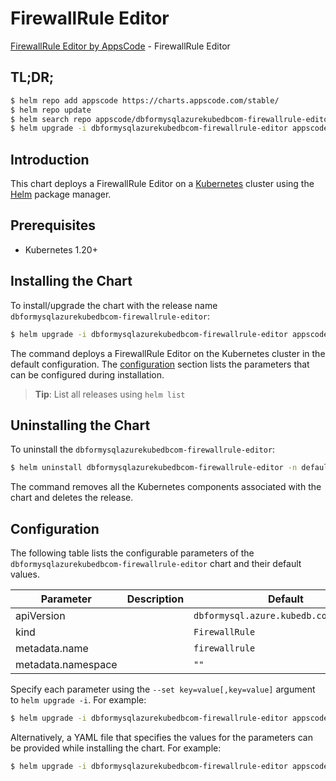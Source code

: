# FirewallRule Editor

[FirewallRule Editor by AppsCode](https://appscode.com) - FirewallRule Editor

## TL;DR;

```bash
$ helm repo add appscode https://charts.appscode.com/stable/
$ helm repo update
$ helm search repo appscode/dbformysqlazurekubedbcom-firewallrule-editor --version=v0.16.0
$ helm upgrade -i dbformysqlazurekubedbcom-firewallrule-editor appscode/dbformysqlazurekubedbcom-firewallrule-editor -n default --create-namespace --version=v0.16.0
```

## Introduction

This chart deploys a FirewallRule Editor on a [Kubernetes](http://kubernetes.io) cluster using the [Helm](https://helm.sh) package manager.

## Prerequisites

- Kubernetes 1.20+

## Installing the Chart

To install/upgrade the chart with the release name `dbformysqlazurekubedbcom-firewallrule-editor`:

```bash
$ helm upgrade -i dbformysqlazurekubedbcom-firewallrule-editor appscode/dbformysqlazurekubedbcom-firewallrule-editor -n default --create-namespace --version=v0.16.0
```

The command deploys a FirewallRule Editor on the Kubernetes cluster in the default configuration. The [configuration](#configuration) section lists the parameters that can be configured during installation.

> **Tip**: List all releases using `helm list`

## Uninstalling the Chart

To uninstall the `dbformysqlazurekubedbcom-firewallrule-editor`:

```bash
$ helm uninstall dbformysqlazurekubedbcom-firewallrule-editor -n default
```

The command removes all the Kubernetes components associated with the chart and deletes the release.

## Configuration

The following table lists the configurable parameters of the `dbformysqlazurekubedbcom-firewallrule-editor` chart and their default values.

|     Parameter      | Description |                      Default                      |
|--------------------|-------------|---------------------------------------------------|
| apiVersion         |             | <code>dbformysql.azure.kubedb.com/v1alpha1</code> |
| kind               |             | <code>FirewallRule</code>                         |
| metadata.name      |             | <code>firewallrule</code>                         |
| metadata.namespace |             | <code>""</code>                                   |


Specify each parameter using the `--set key=value[,key=value]` argument to `helm upgrade -i`. For example:

```bash
$ helm upgrade -i dbformysqlazurekubedbcom-firewallrule-editor appscode/dbformysqlazurekubedbcom-firewallrule-editor -n default --create-namespace --version=v0.16.0 --set apiVersion=dbformysql.azure.kubedb.com/v1alpha1
```

Alternatively, a YAML file that specifies the values for the parameters can be provided while
installing the chart. For example:

```bash
$ helm upgrade -i dbformysqlazurekubedbcom-firewallrule-editor appscode/dbformysqlazurekubedbcom-firewallrule-editor -n default --create-namespace --version=v0.16.0 --values values.yaml
```

